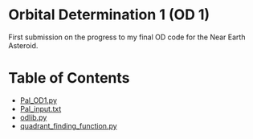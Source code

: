 # Orbital Determination 1 (OD 1)
First submission on the progress to my final OD code for the Near Earth Asteroid.

# Table of Contents
- [Pal_OD1.py](https://github.com/diipakshii/SSP/blob/main/OD1_submission/Pal_OD1.py)
- [Pal_input.txt](https://github.com/diipakshii/SSP/blob/main/OD1_submission/Pal_input.txt)
- [odlib.py](https://github.com/diipakshii/SSP/blob/main/OD1_submission/odlib.py)
- [quadrant_finding_function.py](https://github.com/diipakshii/SSP/blob/main/OD1_submission/quadrant_finding_function.py)
